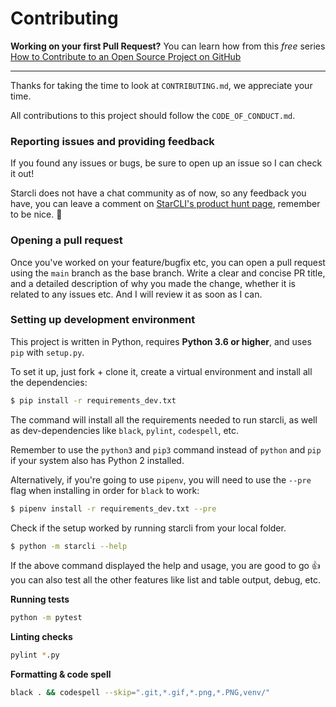 # Contributing


**Working on your first Pull Request?** You can learn how from this *free* series [How to Contribute to an Open Source Project on GitHub](https://egghead.io/series/how-to-contribute-to-an-open-source-project-on-github)

---

Thanks for taking the time to look at `CONTRIBUTING.md`, we appreciate your time. 

All contributions to this project should follow the `CODE_OF_CONDUCT.md`.

### Reporting issues and providing feedback

If you found any issues or bugs, be sure to open up an issue so I can check it out!

Starcli does not have a chat community as of now, so any feedback you have, you can leave a comment on [StarCLI's product hunt page](https://www.producthunt.com/posts/starcli/maker-invite?code=gMzkzM), remember to be nice. 🙂

### Opening a pull request

Once you've worked on your feature/bugfix etc, you can open a pull request using the `main` branch as the base branch. Write a clear and concise PR title, and a detailed description of why you made the change, whether it is related to any issues etc. And I will review it as soon as I can.

### Setting up development environment

This project is written in Python, requires **Python 3.6 or higher**, and uses `pip` with `setup.py`.

To set it up, just fork + clone it, create a virtual environment and install all the dependencies:

```bash
$ pip install -r requirements_dev.txt
```

The command will install all the requirements needed to run starcli, as well as dev-dependencies like `black`, `pylint`, `codespell`, etc.

Remember to use the `python3` and `pip3` command instead of `python` and `pip` if your system also has Python 2 installed.

Alternatively, if you're going to use `pipenv`, you will need to use the `--pre` flag when installing in order for `black` to work:

```bash
$ pipenv install -r requirements_dev.txt --pre
```

Check if the setup worked by running starcli from your local folder. 

```bash
$ python -m starcli --help
```

If the above command displayed the help and usage, you are good to go 👍 you can also test all
the other features like list and table output, debug, etc. 

**Running tests**
```bash
python -m pytest
```

**Linting checks**

```bash
pylint *.py
```

**Formatting & code spell**
```bash
black . && codespell --skip=".git,*.gif,*.png,*.PNG,venv/"
```
